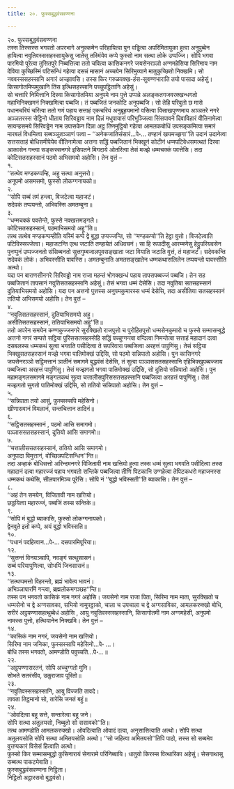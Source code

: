 ```yaml
---
title: २०. फुस्सबुद्धवंसवण्णना

---
```

२०. फुस्सबुद्धवंसवण्णना  
तस्स तिस्सस्स भगवतो अपरभागे अनुक्कमेन परिहायित्वा पुन वड्ढित्वा अपरिमितायुका हुत्वा अनुपुब्बेन हायित्वा नवुतिवस्ससहस्सायुकेसु जातेसु तस्मिंयेव कप्पे फुस्सो नाम सत्था लोके उप्पज्जि। सोपि भगवा पारमियो पूरेत्वा तुसितपुरे निब्बत्तित्वा ततो चवित्वा कासिकनगरे जयसेनरञ्ञो अग्गमहेसिया सिरिमाय नाम देविया कुच्छिस्मिं पटिसन्धिं गहेत्वा दसन्नं मासानं अच्चयेन सिरिमुय्याने मातुकुच्छितो निक्खमि। सो नववस्ससहस्सानि अगारं अज्झावसि। तस्स किर गरुळपक्ख-हंस-सुवण्णभाराति तयो पासादा अहेसुं। किसागोतमिप्पमुखानि तिंस इत्थिसहस्सानि पच्चुपट्ठितानि अहेसुं।  
सो चत्तारि निमित्तानि दिस्वा किसागोतमिया अनुपमे नाम पुत्ते उप्पन्ने अलङ्कतगजवरक्खन्धगतो महाभिनिक्खमनं निक्खमित्वा पब्बजि। तं पब्बजितं जनकोटि अनुपब्बजि। सो तेहि परिवुतो छ मासे पधानचरियं चरित्वा ततो गणं पहाय सत्ताहं एकचरियं अनुब्रूहयमानो वसित्वा विसाखपुण्णमाय अञ्ञतरे नगरे अञ्ञतरस्स सेट्ठिनो धीताय सिरिवड्ढाय नाम दिन्नं मधुपायासं परिभुञ्जित्वा सिंसपावने दिवाविहारं वीतिनामेत्वा सायन्हसमये सिरिवड्ढेन नाम उपासकेन दिन्ना अट्ठ तिणमुट्ठियो गहेत्वा आमलकबोधिं उपसङ्कमित्वा समारं मारबलं विधमित्वा सब्बञ्ञुतञ्ञाणं पत्वा – ‘‘अनेकजातिसंसारं…पे॰… तण्हानं खयमज्झगा’’ति उदानं उदानेत्वा सत्तसत्ताहं बोधिसमीपेयेव वीतिनामेत्वा अत्तना सद्धिं पब्बजितानं भिक्खूनं कोटीनं धम्मपटिवेधसमत्थतं दिस्वा आकासेन गन्त्वा सङ्कस्सनगरे इसिपतने मिगदाये ओतरित्वा तेसं मज्झे धम्मचक्कं पवत्तेसि। तदा कोटिसतसहस्सानं पठमो अभिसमयो अहोसि। तेन वुत्तं –  
१.  
‘‘तत्थेव मण्डकप्पम्हि, अहु सत्था अनुत्तरो।  
अनूपमो असमसमो, फुस्सो लोकग्गनायको॥  
२.  
‘‘सोपि सब्बं तमं हन्त्वा, विजटेत्वा महाजटं।  
सदेवकं तप्पयन्तो, अभिवस्सि अमतम्बुना॥  
३.  
‘‘धम्मचक्कं पवत्तेन्ते, फुस्से नक्खत्तमङ्गले।  
कोटिसतसहस्सानं, पठमाभिसमयो अहू’’ति॥  
तत्थ तत्थेव मण्डकप्पम्हीति यस्मिं कप्पे द्वे बुद्धा उप्पज्जन्ति, सो ‘‘मण्डकप्पो’’ति हेट्ठा वुत्तो। विजटेत्वाति पटिविस्सज्जेत्वा। महाजटन्ति एत्थ जटाति तण्हायेतं अधिवचनं। सा हि रूपादीसु आरम्मणेसु हेट्ठुपरियवसेन पुनप्पुनं उप्पज्जनतो संसिब्बनतो सुत्तगुम्बजालपूवसङ्खाता जटा वियाति जटाति वुत्तं, तं महाजटं। सदेवकन्ति सदेवकं लोकं। अभिवस्सीति पावस्सि। अमतम्बुनाति अमतसङ्खातेन धम्मकथासलिलेन तप्पयन्तो पावस्सीति अत्थो।  
यदा पन बाराणसीनगरे सिरिवड्ढो नाम राजा महन्तं भोगक्खन्धं पहाय तापसपब्बज्जं पब्बजि। तेन सह पब्बजितानं तापसानं नवुतिसतसहस्सानि अहेसुं। तेसं भगवा धम्मं देसेसि। तदा नवुतिया सतसहस्सानं दुतियाभिसमयो अहोसि। यदा पन अत्तनो पुत्तस्स अनुपमकुमारस्स धम्मं देसेसि, तदा असीतिया सतसहस्सानं ततियो अभिसमयो अहोसि। तेन वुत्तं –  
४.  
‘‘नवुतिसतसहस्सानं, दुतियाभिसमयो अहु।  
असीतिसतसहस्सानं, ततियाभिसमयो अहू’’ति॥  
ततो अपरेन समयेन कण्णकुज्जनगरे सुरक्खितो राजपुत्तो च पुरोहितपुत्तो धम्मसेनकुमारो च फुस्से सम्मासम्बुद्धे अत्तनो नगरं सम्पत्ते सट्ठिया पुरिससतसहस्सेहि सद्धिं पच्चुग्गन्त्वा वन्दित्वा निमन्तेत्वा सत्ताहं महादानं दत्वा दसबलस्स धम्मकथं सुत्वा भगवति पसीदित्वा ते सपरिवारा पब्बजित्वा अरहत्तं पापुणिंसु। तेसं सट्ठिया भिक्खुसतसहस्सानं मज्झे भगवा पातिमोक्खं उद्दिसि, सो पठमो सन्निपातो अहोसि। पुन कासिनगरे जयसेनरञ्ञो सट्ठिमत्तानं ञातीनं समागमे बुद्धवंसं देसेसि, तं सुत्वा पञ्ञाससतसहस्सानि एहिभिक्खुपब्बज्जाय पब्बजित्वा अरहत्तं पापुणिंसु। तेसं मज्झगतो भगवा पातिमोक्खं उद्दिसि, सो दुतियो सन्निपातो अहोसि। पुन महामङ्गलसमागमे मङ्गलकथं सुत्वा चत्तालीसपुरिससतसहस्सानि पब्बजित्वा अरहत्तं पापुणिंसु। तेसं मज्झगतो सुगतो पातिमोक्खं उद्दिसि, सो ततियो सन्निपातो अहोसि। तेन वुत्तं –  
५.  
‘‘सन्निपाता तयो आसुं, फुस्सस्सपि महेसिनो।  
खीणासवानं विमलानं, सन्तचित्तान तादिनं॥  
६.  
‘‘सट्ठिसतसहस्सानं , पठमो आसि समागमो।  
पञ्ञाससतसहस्सानं, दुतियो आसि समागमो॥  
७.  
‘‘चत्तालीससतसहस्सानं, ततियो आसि समागमो।  
अनुपादा विमुत्तानं, वोच्छिन्नपटिसन्धिन’’न्ति॥  
तदा अम्हाकं बोधिसत्तो अरिन्दमनगरे विजितावी नाम खत्तियो हुत्वा तस्स धम्मं सुत्वा भगवति पसीदित्वा तस्स महादानं दत्वा महारज्जं पहाय भगवतो सन्तिके पब्बजित्वा तीणि पिटकानि उग्गहेत्वा तेपिटकधरो महाजनस्स धम्मकथं कथेसि, सीलपारमिञ्च पूरेसि। सोपि नं ‘‘बुद्धो भविस्सती’’ति ब्याकासि। तेन वुत्तं –  
८.  
‘‘अहं तेन समयेन, विजितावी नाम खत्तियो।  
छड्डयित्वा महारज्जं, पब्बजिं तस्स सन्तिके॥  
९.  
‘‘सोपि मं बुद्धो ब्याकासि, फुस्सो लोकग्गनायको।  
द्वेनवुते इतो कप्पे, अयं बुद्धो भविस्सति॥  
१०.  
‘‘पधानं पदहित्वान…पे॰… दसपारमिपूरिया॥  
१२.  
‘‘सुत्तन्तं विनयञ्चापि, नवङ्गं सत्थुसासनं।  
सब्बं परियापुणित्वा, सोभयिं जिनसासनं॥  
१३.  
‘‘तत्थप्पमत्तो विहरन्तो, ब्रह्मं भावेत्व भावनं।  
अभिञ्ञापारमिं गन्त्वा, ब्रह्मलोकमगञ्छह’’न्ति॥  
तस्स पन भगवतो कासिकं नाम नगरं अहोसि। जयसेनो नाम राजा पिता, सिरिमा नाम माता, सुरक्खितो च धम्मसेनो च द्वे अग्गसावका, सभियो नामुपट्ठाको, चाला च उपचाला च द्वे अग्गसाविका, आमलकरुक्खो बोधि, सरीरं अट्ठपण्णासहत्थुब्बेधं अहोसि , आयु नवुतिवस्ससहस्सानि, किसागोतमी नाम अग्गमहेसी, अनुपमो नामस्स पुत्तो, हत्थियानेन निक्खमि। तेन वुत्तं –  
१४.  
‘‘कासिकं नाम नगरं, जयसेनो नाम खत्तियो।  
सिरिमा नाम जनिका, फुस्सस्सापि महेसिनो…पे॰ …।  
बोधि तस्स भगवतो, आमण्डोति पवुच्चति…पे॰…॥  
२२.  
‘‘अट्ठपण्णासरतनं, सोपि अच्चुग्गतो मुनि।  
सोभते सतरंसीव, उळुराजाव पूरितो॥  
२३.  
‘‘नवुतिवस्ससहस्सानि, आयु विज्जति तावदे।  
तावता तिट्ठमानो सो, तारेसि जनतं बहुं॥  
२४.  
‘‘ओवदित्वा बहू सत्ते, सन्तारेत्वा बहू जने।  
सोपि सत्था अतुलयसो, निब्बुतो सो ससावको’’ति॥  
तत्थ आमण्डोति आमलकरुक्खो। ओवदित्वाति ओवादं दत्वा, अनुसासित्वाति अत्थो। सोपि सत्था अतुलयसोति सोपि सत्था अमितयसोति अत्थो। ‘‘सो जहित्वा अमितयसो’’तिपि पाठो, तस्स सो सब्बमेव वुत्तप्पकारं विसेसं हित्वाति अत्थो।  
फुस्सो किर सम्मासम्बुद्धो कुसिनारायं सेनारामे परिनिब्बायि। धातुयो किरस्स वित्थारिका अहेसुं। सेसगाथासु सब्बत्थ पाकटमेवाति।  
फुस्सबुद्धवंसवण्णना निट्ठिता।  
निट्ठितो अट्ठारसमो बुद्धवंसो।  